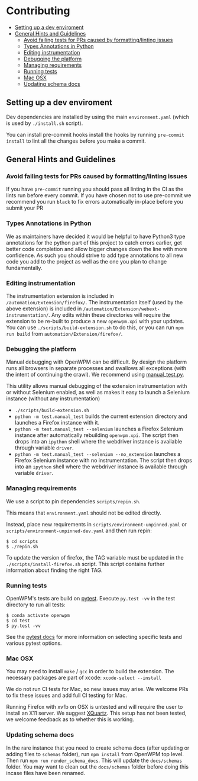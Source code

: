 # Contributing <!-- omit in toc -->


* [Setting up a dev enviroment](#setting-up-a-dev-enviroment)
* [General Hints and Guidelines](#general-hints-and-guidelines)
  * [Avoid failing tests for PRs caused by formatting/linting issues](#avoid-failing-tests-for-prs-caused-by-formattinglinting-issues)
  * [Types Annotations in Python](#types-annotations-in-python)
  * [Editing instrumentation](#editing-instrumentation)
  * [Debugging the platform](#debugging-the-platform)
  * [Managing requirements](#managing-requirements)
  * [Running tests](#running-tests)
  * [Mac OSX](#mac-osx)
  * [Updating schema docs](#updating-schema-docs)

## Setting up a dev enviroment
Dev dependencies are installed by using the main `environment.yaml` (which
is used by `./install.sh` script).

You can install pre-commit hooks install the hooks by running `pre-commit install` to
lint all the changes before you make a commit.

## General Hints and Guidelines

### Avoid failing tests for PRs caused by formatting/linting issues

If you have `pre-commit` running you should pass all linting in the CI as the lints run before every commit.
If you have chosen not to use pre-commit we recommend you run `black` to fix errors automatically in-place before you submit your PR

### Types Annotations in Python

We as maintainers have decided it would be helpful to have Python3 type annotations
for the python part of this project to catch errors earlier, get better
code completion and allow bigger changes down the line with more confidence.
As such you should strive to add type annotations to all new code you add to
the project as well as the one you plan to change fundamentally.

### Editing instrumentation

The instrumentation extension is included in `/automation/Extension/firefox/`.
The instrumentation itself (used by the above extension) is included in
`/automation/Extension/webext-instrumentation/`.
Any edits within these directories will require the extension to be re-built to produce
a new `openwpm.xpi` with your updates. You can use `./scripts/build-extension.sh` to do this,
or you can run `npm run build` from `automation/Extension/firefox/`.

### Debugging the platform

Manual debugging with OpenWPM can be difficult. By design the platform runs all
browsers in separate processes and swallows all exceptions (with the intent of
continuing the crawl). We recommend using
[manual_test.py](../test/manual_test.py).

This utility allows manual debugging of the extension instrumentation with or
without Selenium enabled, as well as makes it easy to launch a Selenium
instance (without any instrumentation)
* `./scripts/build-extension.sh`
* `python -m test.manual_test` builds the current extension directory
  and launches a Firefox instance with it.
* `python -m test.manual_test --selenium` launches a Firefox Selenium instance
  after automatically rebuilding `openwpm.xpi`. The script then
  drops into an `ipython` shell where the webdriver instance is available
  through variable `driver`.
* `python -m test.manual_test --selenium --no_extension` launches a Firefox Selenium
  instance with no instrumentation. The script then
  drops into an `ipython` shell where the webdriver instance is available
  through variable `driver`.

### Managing requirements

We use a script to pin dependencies `scripts/repin.sh`.

This means that `environment.yaml` should not be edited directly.

Instead, place new requirements in `scripts/environment-unpinned.yaml` or `scripts/environment-unpinned-dev.yaml`
and then run repin:

    $ cd scripts
    $ ./repin.sh

To update the version of firefox, the TAG variable must be updated in the `./scripts/install-firefox.sh`
script. This script contains further information about finding the right TAG.

### Running tests

OpenWPM's tests are build on [pytest](https://docs.pytest.org/en/latest/). Execute `py.test -vv`
in the test directory to run all tests:

    $ conda activate openwpm
    $ cd test
    $ py.test -vv

See the [pytest docs](https://docs.pytest.org/en/latest/) for more information on selecting
specific tests and various pytest options.

### Mac OSX

You may need to install `make` / `gcc` in order to build the extension.
The necessary packages are part of xcode: `xcode-select --install`

We do not run CI tests for Mac, so new issues may arise. We welcome PRs to fix
these issues and add full CI testing for Mac.

Running Firefox with xvfb on OSX is untested and will require the user to install
an X11 server. We suggest [XQuartz](https://www.xquartz.org/). This setup has not
been tested, we welcome feedback as to whether this is working.

### Updating schema docs

In the rare instance that you need to create schema docs
(after updating or adding files to `schemas` folder), run `npm install`
from OpenWPM top level. Then run `npm run render_schema_docs`. This will update the
`docs/schemas` folder. You may want to clean out the `docs/schemas` folder before doing this
incase files have been renamed.
